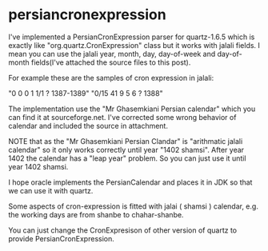# persiancronexpression
I've implemented a PersianCronExpression parser for quartz-1.6.5 which is exactly like "org.quartz.CronExpression" class but it works with jalali fields. I mean you can use the jalali year, month, day, day-of-week and day-of-month fields(I've attached the source files to this post).

For example these are the samples of cron expression in jalali:

"0 0 0 1 1/1 ? 1387-1389" "0/15 41 9 5 6 ? 1388"

The implementation use the "Mr Ghasemkiani Persian calendar" which you can find it at sourceforge.net. I've corrected some wrong behavior of calendar and included the source in attachment.

NOTE that as the "Mr Ghasemkiani Persian Clandar" is "arithmatic jalali calendar" so it only works correctly until year "1402 shamsi". After year 1402 the calendar has a "leap year" problem. So you can just use it until year 1402 shamsi.

I hope oracle implements the PersianCalendar and places it in JDK so that we can use it with quartz.

Some aspects of cron-expression is fitted with jalai ( shamsi ) calendar, e.g. the working days are from shanbe to chahar-shanbe.

You can just change the CronExpresison of other version of quartz to provide PersianCronExpression.
